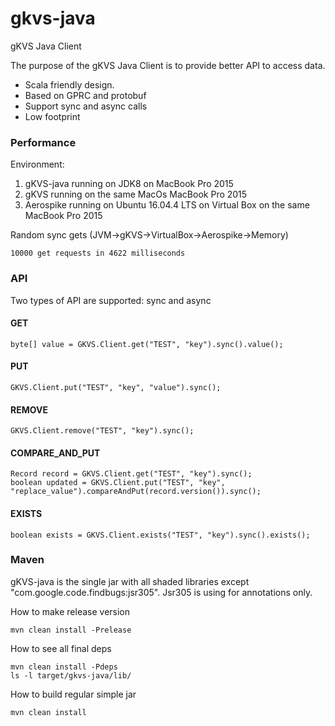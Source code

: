 # gkvs-java
gKVS Java Client

The purpose of the gKVS Java Client is to provide better API to access data.
* Scala friendly design.
* Based on GPRC and protobuf
* Support sync and async calls
* Low footprint

### Performance

Environment: 
1. gKVS-java running on JDK8 on MacBook Pro 2015
2. gKVS running on the same MacOs MacBook Pro 2015
3. Aerospike running on Ubuntu 16.04.4 LTS on Virtual Box on the same MacBook Pro 2015
 

Random sync gets (JVM->gKVS->VirtualBox->Aerospike->Memory)
```
10000 get requests in 4622 milliseconds
```

### API

Two types of API are supported: sync and async

#### GET
```
byte[] value = GKVS.Client.get("TEST", "key").sync().value();
```

#### PUT
```
GKVS.Client.put("TEST", "key", "value").sync();
```

#### REMOVE
```
GKVS.Client.remove("TEST", "key").sync();
```

#### COMPARE_AND_PUT
```
Record record = GKVS.Client.get("TEST", "key").sync();
boolean updated = GKVS.Client.put("TEST", "key", "replace_value").compareAndPut(record.version()).sync();
```

#### EXISTS
```
boolean exists = GKVS.Client.exists("TEST", "key").sync().exists();
```

### Maven

gKVS-java is the single jar with all shaded libraries except "com.google.code.findbugs:jsr305".
Jsr305 is using for annotations only.

How to make release version
```
mvn clean install -Prelease
```

How to see all final deps
```
mvn clean install -Pdeps
ls -l target/gkvs-java/lib/
```

How to build regular simple jar
```
mvn clean install
```

